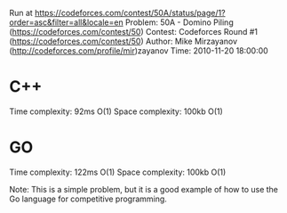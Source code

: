 Run at https://codeforces.com/contest/50A/status/page/1?order=asc&filter=all&locale=en
Problem: 50A - Domino Piling (https://codeforces.com/contest/50)
Contest: Codeforces Round #1 (https://codeforces.com/contest/50)
Author: Mike Mirzayanov (http://codeforces.com/profile/mir)zayanov
Time: 2010-11-20 18:00:00

# C++
Time complexity: 92ms O(1)
Space complexity: 100kb O(1)

# GO
Time complexity: 122ms O(1)
Space complexity: 100kb O(1)

Note: This is a simple problem, but it is a good example of how to use the Go language for competitive programming.
